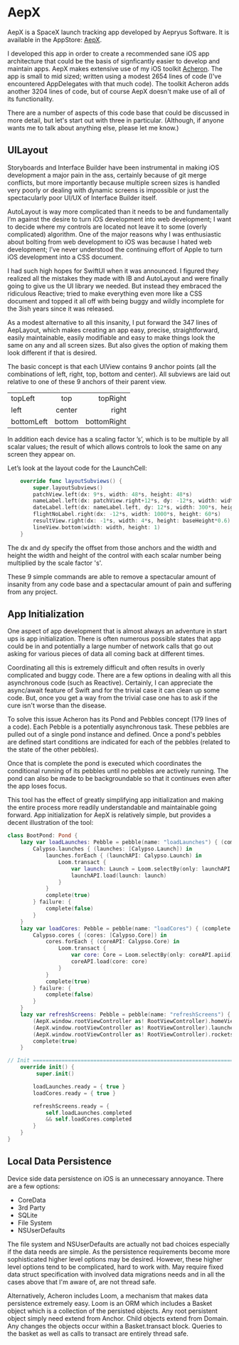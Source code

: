 # AepX

AepX is a SpaceX launch tracking app developed by Aepryus Software.  It is available in the AppStore: [AepX]([AepX](https://apps.apple.com/us/app/aepx/id1630233662)).

I developed this app in order to create a recommended sane iOS app architecture that could be the basis of signficantly easier to develop and maintain apps.  AepX makes extensive use of my iOS toolkit [Acheron](https://github.com/aepryus/Acheron).  The app is small to mid sized; written using a modest 2654 lines of code (I've encountered AppDelegates with that much code).  The toolkit Acheron adds another 3204 lines of code, but of course AepX doesn't make use of all of its functionality.

There are a number of aspects of this code base that could be discussed in more detail, but let's start out with three in particular.  (Although, if anyone wants me to talk about anything else, please let me know.)

## UILayout
Storyboards and Interface Builder have been instrumental in making iOS development a major pain in the ass, certainly because of git merge conflicts, but more importantly because multiple screen sizes is handled very poorly or dealing with dynamic screens is impossible or just the spectacularly poor UI/UX of Interface Builder itself.

AutoLayout is way more complicated than it needs to be and fundamentally I’m against the desire to turn iOS development into web development; I want to decide where my controls are located not leave it to some (overly complicated) algorithm.  One of the major reasons why I was enthusiastic about bolting from web development to iOS was because I hated web development; I’ve never understood the continuing effort of Apple to turn iOS development into a CSS document.

I had such high hopes for SwiftUI when it was announced.  I figured they realized all the mistakes they made with IB and AutoLayout and were finally going to give us the UI library we needed.  But instead they embraced the ridiculous Reactive; tried to make everything even more like a CSS document and topped it all off with being buggy and wildly incomplete for the 3ish years since it was released.

As a modest alternative to all this insanity, I put forward the 347 lines of AepLayout, which makes creating an app easy, precise, straightforward, easily maintainable, easily modifiable and easy to make things look the same on any and all screen sizes.  But also gives the option of making them look different if that is desired.

The basic concept is that each UIView contains 9 anchor points (all the combinations of left, right, top, bottom and center).  All subviews are laid out relative to one of these 9 anchors of their parent view.



|  |  |  |
| :- | :-: | -: |
| topLeft    | top    | topRight    |
| left       | center | right       |
| bottomLeft | bottom | bottomRight |


In addition each device has a scaling factor ’s’, which is to be multiple by all scalar values; the result of which allows controls to look the same on any screen they appear on.

Let’s look at the layout code for the LaunchCell:

```Swift
	override func layoutSubviews() {
		super.layoutSubviews()
		patchView.left(dx: 9*s, width: 48*s, height: 48*s)
		nameLabel.left(dx: patchView.right+12*s, dy: -12*s, width: width-(patchView.right+12*s)-12*s, height: 40*s)
		dateLabel.left(dx: nameLabel.left, dy: 12*s, width: 300*s, height: 48*s)
		flightNoLabel.right(dx: -12*s, width: 1000*s, height: 60*s)
		resultView.right(dx: -1*s, width: 4*s, height: baseHeight*0.6)
		lineView.bottom(width: width, height: 1)
	}
```


The dx and dy specify the offset from those anchors and the width and height the width and height of the control with each scalar number being multiplied by the scale factor 's'. 

These 9 simple commands are able to remove a spectacular amount of insanity from any code base and a spectacular amount of pain and suffering from any project.

## App Initialization
One aspect of app development that is almost always an adventure in start ups is app initialization.  There is often numerous possible states that app could be in and potentially a large number of network calls that go out asking for various pieces of data all coming back at different times.

Coordinating all this is extremely difficult and often results in overly complicated and buggy code.  There are a few options in dealing with all this asynchronous code (such as Reactive).  Certainly, I can appreciate the async/await feature of Swift and for the trivial case it can clean up some code.  But, once you get a way from the trivial case one has to ask if the cure isn't worse than the disease.

To solve this issue Acheron has its Pond and Pebbles concept (179 lines of a code).  Each Pebble is a potentially asynchronous task.  These pebbles are pulled out of a single pond instance and defined.  Once a pond's pebbles are defined start conditions are indicated for each of the pebbles (related to the state of the other pebbles).

Once that is complete the pond is executed which coordinates the conditional running of its pebbles until no pebbles are actively running.  The pond can also be made to be backgroundable so that it continues even after the app loses focus.

This tool has the effect of greatly simplifying app initialization and making the entire process more readily understandable and maintainable going forward.  App initialization for AepX is relatively simple, but provides a decent illustration of the tool:

```Swift
class BootPond: Pond {
	lazy var loadLaunches: Pebble = pebble(name: "loadLaunches") { (complete: @escaping (Bool) -> ()) in
        Calypso.launches { (launches: [Calypso.Launch]) in
			launches.forEach { (launchAPI: Calypso.Launch) in
				Loom.transact {
					var launch: Launch = Loom.selectBy(only: launchAPI.apiid) ?? Loom.create()
                    launchAPI.load(launch: launch)
				}
			}
			complete(true)
		} failure: {
			complete(false)
		}
	}
	lazy var loadCores: Pebble = pebble(name: "loadCores") { (complete: @escaping (Bool) -> ()) in
        Calypso.cores { (cores: [Calypso.Core]) in
			cores.forEach { (coreAPI: Calypso.Core) in
				Loom.transact {
					var core: Core = Loom.selectBy(only: coreAPI.apiid) ?? Loom.create()
                    coreAPI.load(core: core)
				}
			}
			complete(true)
		} failure: {
			complete(false)
		}
	}
	lazy var refreshScreens: Pebble = pebble(name: "refreshScreens") { (complete: @escaping (Bool) -> ()) in
		(AepX.window.rootViewController as! RootViewController).homeViewController.loadData()
		(AepX.window.rootViewController as! RootViewController).launchesViewController.loadData()
		(AepX.window.rootViewController as! RootViewController).rocketsViewController.loadData()
		complete(true)
	}

// Init ============================================================================================
	override init() {
		 super.init()

		loadLaunches.ready = { true }
		loadCores.ready = { true }

		refreshScreens.ready = {
			self.loadLaunches.completed
			&& self.loadCores.completed
		}
	}
}
```

## Local Data Persistence

Device side data persistence on iOS is an unnecessary annoyance.  There are a few options:
- CoreData
- 3rd Party
- SQLite
- File System
- NSUserDefaults

The file system and NSUserDefaults are actually not bad choices especially if the data needs are simple.  As the persistence requirements become more sophisticated higher level options may be desired.  However, these higher level options tend to be complicated, hard to work with.  May require fixed data struct specification with involved data migrations needs and in all the cases above that I'm aware of, are not thread safe.

Alternatively, Acheron includes Loom, a mechanism that makes data persistence extremely easy.  Loom is an ORM which includes a Basket object which is a collection of the persisted objects.  Any root persistent object simply need extend from Anchor.  Child objects extend from Domain.  Any changes the objects occur within a Basket.transact block.  Queries to the basket as well as calls to transact are entirely thread safe.
